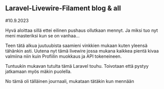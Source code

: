 ## Laravel-Livewire-Filament blog & all

#10.9.2023 

Hyvä aloittaa sillä ettei eilinen pushaus ollutkaan mennyt. Ja miksi tuo nyt meni masteriksi kun se on vanhaa...

Teen tätä alkua juutuubista saamieni vinkkien mukaan kuten yleensä tähänkin asti. Uutena nyt tämä livewire jossa mukana kaikkea pientä kivaa valmiina niin kuin Profiilin muokkaus ja API tokeneineen. 

Tuntuukin mukavan tutulta tämä Laravel touhu. Toivotaan että pystyy jatkamaan myös mäkin puolella. 

No tämä oli tälläinen journaali, mukataan tätäkin kun mennään
